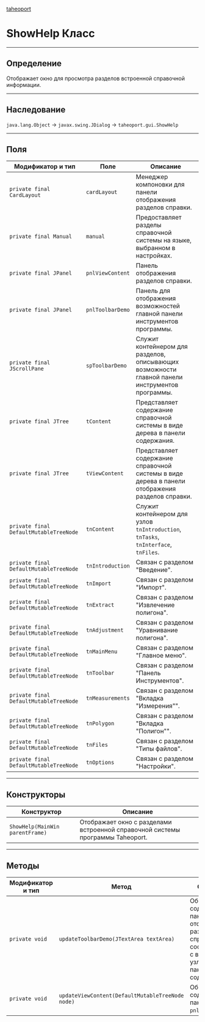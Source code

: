 
[taheoport](https://github.com/AndrewNizovkin/Taheoport/blob/main/README.md)

# ShowHelp Класс

---

## Определение

Отображает окно для просмотра разделов встроенной справочной информации.

---

## Наследование

`java.lang.Object` -> `javax.swing.JDialog` -> `taheoport.gui.ShowHelp`

---

## Поля

Модификатор и тип | Поле | Описание
--- | ---|---
`private final CardLayout` | `cardLayout` | Менеджер компоновки для панели отображения разделов справки.
`private final Manual` | `manual` | Предоставляет разделы справочной системы на языке, выбранном в настройках.
`private final JPanel` | `pnlViewContent` | Панель отображения разделов справки.
`private final JPanel` | `pnlToolbarDemo` | Панель для отображения возможностей главной панели инструментов программы.
`private final JScrollPane` | `spToolbarDemo` | Служит контейнером для разделов, описывающих возможности главной панели инструментов программы.
`private final JTree` | `tContent` | Представляет содержание справочной системы в виде дерева в панели содержания.
`private final JTree` | `tViewContent` | Представляет содержание справочной системы в виде дерева в панели отображения разделов справки.
`private final DefaultMutableTreeNode` | `tnContent` | Служит контейнером для узлов `tnIntroduction`, `tnTasks`, `tnInterface`, `tnFiles`.
`private final DefaultMutableTreeNode` | `tnIntroduction` | Связан с разделом "Введение".
`private final DefaultMutableTreeNode` | `tnImport` | Связан с разделом "Импорт".
`private final DefaultMutableTreeNode` | `tnExtract` | Связан с разделом "Извлечение полигона".
`private final DefaultMutableTreeNode` | `tnAdjustment` | Связан с разделом "Уравнивание полигона".
`private final DefaultMutableTreeNode` | `tnMainMenu` | Связан с разделом "Главное меню".
`private final DefaultMutableTreeNode` | `tnToolbar` | Связан с разделом "Панель Инструментов".
`private final DefaultMutableTreeNode` | `tnMeasurements` | Связан с разделом "Вкладка "Измерения"".
`private final DefaultMutableTreeNode` | `tnPolygon` | Связан с разделом "Вкладка "Полигон"".
`private final DefaultMutableTreeNode` | `tnFiles` | Связан с разделом "Типы файлов".
`private final DefaultMutableTreeNode` | `tnOptions` | Связан с разделом "Настройки".

---

## Конструкторы

Конструктор | Описание
--- | ---
`ShowHelp(MainWin parentFrame)` | Отображает окно с разделами встроенной справочной системы программы Taheoport.

---

## Методы

Модификатор и тип | Метод | Описание
--- | --- | ---
`private void` | `updateToolbarDemo(JTextArea textArea)` | Обновляет содержимое панели отображения разделов справки в соответствии с выбранным узлом в панели содержания.
`private void` | `updateViewContent(DefaultMutableTreeNode node)` | Обновляет содержимое панели `pnlToolbarDemo`.
